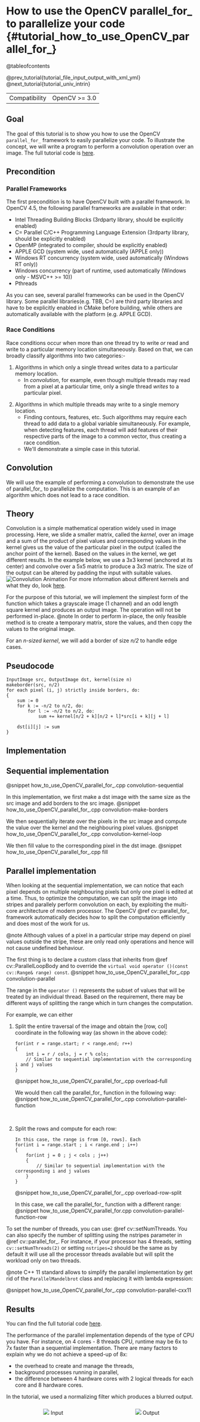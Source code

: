 How to use the OpenCV parallel_for_ to parallelize your code {#tutorial_how_to_use_OpenCV_parallel_for_}
==================================================================

@tableofcontents

@prev_tutorial{tutorial_file_input_output_with_xml_yml}
@next_tutorial{tutorial_univ_intrin}

|    |    |
| -: | :- |
| Compatibility | OpenCV >= 3.0 |

Goal
----

The goal of this tutorial is to show you how to use the OpenCV `parallel_for_` framework to easily
parallelize your code. To illustrate the concept, we will write a program to perform a convolution operation over an image.
The full tutorial code is [here]().


Precondition
----

### Parallel Frameworks
The first precondition is to have OpenCV built with a parallel framework.
In OpenCV 4.5, the following parallel frameworks are available in that order:

*   Intel Threading Building Blocks (3rdparty library, should be explicitly enabled)
*   C= Parallel C/C++ Programming Language Extension (3rdparty library, should be explicitly enabled)
*   OpenMP (integrated to compiler, should be explicitly enabled)
*   APPLE GCD (system wide, used automatically (APPLE only))
*   Windows RT concurrency (system wide, used automatically (Windows RT only))
*   Windows concurrency (part of runtime, used automatically (Windows only - MSVC++ >= 10))
*   Pthreads

As you can see, several parallel frameworks can be used in the OpenCV library. Some parallel libraries(e.g. TBB, C=) are third party libraries and have to be explicitly enabled in CMake before building, while others are automatically available with the platform (e.g. APPLE GCD). 


### Race Conditions
Race conditions occur when more than one thread try to write *or* read and write to a particular memory location simultaneously. 
Based on that, we can broadly classify algorithms into two categories:- 
1. Algorithms in which only a single thread writes data to a particular memory location.  
    * In *convolution*, for example, even though multiple  threads may read from a pixel at a particular time, only a single thread *writes* to a particular pixel.
    <!-- * Some other example. -->
<!-- <br> -->

2. Algorithms in which multiple threads may write to a single memory location. 
    * Finding contours, features, etc. Such algorithms may require each thread to add data to a global variable simultaneously. For example, when detecting features, each thread will add features of their respective parts of the image to a common vector, thus creating a race condition.
    * We'll demonstrate a simple case in this tutorial. 


Convolution 
-----------

We will use the example of performing a convolution to demonstrate the use of parallel_for_ to parallelize the computation. This is an example of an algorithm which does not lead to a race condition.

Theory
------
Convolution is a simple mathematical operation widely used in image processing. Here, we slide a smaller matrix, called the *kernel*, over an image and a sum of the product of pixel values and corresponding values in the kernel gives us the value of the particular pixel in the output (called the anchor point of the kernel).  Based on the values in the kernel, we get different results. 
In the example below, we use a 3x3 kernel (anchored at its center) and convolve over a 5x5 matrix to produce a 3x3 matrix. The size of the output can be altered by padding the input with suitable values.
![Convolution Animation](images/convolution-example-matrix.gif)
For more information about different kernels and what they do, look [here](https://docs.opencv.org/4.5.2/d7/da8/tutorial_table_of_content_imgproc.html).

For the purpose of this tutorial, we will implement the simplest form of the function which takes a grayscale image (1 channel) and an odd length square kernel and produces an output image. 
The operation will not be performed in-place. 
@note In order to perform in-place, the only feasible method is to create a temporary matrix, store the values, and then copy the values to the original image. 

For an *n-sized kernel*, we will add a border of size *n/2* to handle edge cases.

Pseudocode
-----------

```
InputImage src, OutputImage dst, kernel(size n)
makeborder(src, n/2)
for each pixel (i, j) strictly inside borders, do:
{
    sum := 0
    for k := -n/2 to n/2, do:
        for l := -n/2 to n/2, do:
            sum += kernel[n/2 + k][n/2 + l]*src[i + k][j + l]
        
    dst[i][j] := sum
}
```

Implementation
--------------

Sequential implementation
--------------------------

@snippet how_to_use_OpenCV_parallel_for_.cpp convolution-sequential

In this implementation, we first make a dst image with the same size as the src image and add borders to the src image.
@snippet how_to_use_OpenCV_parallel_for_.cpp convolution-make-borders

We then sequentially iterate over the pixels in the src image and compute the value over the kernel and the neighbouring pixel values. 
@snippet how_to_use_OpenCV_parallel_for_.cpp convolution-kernel-loop

We then fill value to the corresponding pixel in the dst image.
@snippet how_to_use_OpenCV_parallel_for_.cpp fill



Parallel implementation
--------------------------

When looking at the sequential implementation, we can notice that each pixel depends on multiple neighbouring pixels but only one pixel is edited at a time. Thus, to optimize the computation, we can split the image into stripes and parallely perform convolution on each, by exploiting the multi-core architecture of modern processor. The OpenCV @ref cv::parallel_for_ framework automatically decides how to split the computation efficiently and does most of the work for us.

@note Although values of a pixel in a particular stripe may depend on pixel values outside the stripe, these are only read only operations and hence will not cause undefined behaviour.


The first thing is to declare a custom class that inherits from @ref cv::ParallelLoopBody and to override the
`virtual void operator ()(const cv::Range& range) const`.
@snippet how_to_use_OpenCV_parallel_for_.cpp convolution-parallel

The range in the `operator ()` represents the subset of values that will be treated by an individual thread. Based on the requirement, there may be different ways of splitting the range which in turn changes the computation.

For example, we can either 
1. Split the entire traversal of the image and obtain the [row, col] coordinate in the following way (as shown in the above code):
    ```
    for(int r = range.start; r < range.end; r++)
    {
        int i = r / cols, j = r % cols;
        // Similar to sequential implementation with the corresponding i and j values
    }
    ```
    @snippet how_to_use_OpenCV_parallel_for_.cpp overload-full

    We would then call the parallel_for_ function in the following way:
    @snippet how_to_use_OpenCV_parallel_for_.cpp convolution-parallel-function
<br>

2. Split the rows and compute for each row:
    ```
    In this case, the range is from [0, rows]. Each 
    for(int i = range.start ; i < range.end ; i++)
    {
        for(int j = 0 ; j < cols ; j++)
        {
            // Similar to sequential implementation with the corresponding i and j values
        }
    }
    ```
    @snippet how_to_use_OpenCV_parallel_for_.cpp overload-row-split

    In this case, we call the parallel_for_ function with a different range:
    @snippet how_to_use_OpenCV_parallel_for.cpp convolution-parallel-function-row


To set the number of threads, you can use: @ref cv::setNumThreads. You can also specify the number of splitting using the nstripes parameter in @ref cv::parallel_for_. For instance, if your processor has 4 threads, setting `cv::setNumThreads(2)` or setting `nstripes=2` should be the same as by default it will use all the processor threads available but will split the workload only on two threads.

@note C++ 11 standard allows to simplify the parallel implementation by get rid of the `ParallelMandelbrot` class and replacing it with lambda expression:

@snippet how_to_use_OpenCV_parallel_for_.cpp convolution-parallel-cxx11

Results
-----------



You can find the full tutorial code [here]().

The performance of the parallel implementation depends of the type of CPU you have. For instance, on 4 cores - 8 threads CPU, runtime may be 6x to 7x faster than a sequential implementation. There are many factors to explain why we do not achieve a speed-up of 8x:

*   the overhead to create and manage the threads,
*   background processes running in parallel,
*   the difference between 4 hardware cores with 2 logical threads for each core and 8 hardware cores.

In the tutorial, we used a normalizing filter which produces a blurred output.

<style>
.row{
    display:flex;
}
.col{
    width:50%;
    max-width: 500px;
    padding: 10px;
    text-align:center;
}
</style>

<div class="row">
    <div class="col">
        <img src="images/input.jpeg">
        Input
    </div>
    <div class="col">
        <img src="images/output.jpeg">
        Output
    </div>
</div>




